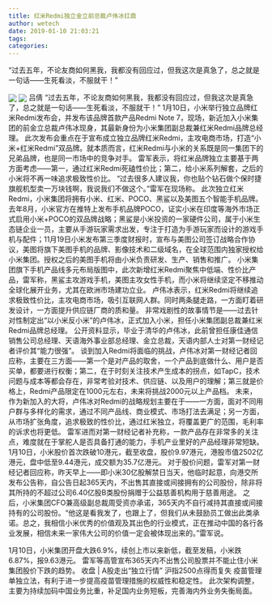 ```yaml
---
title: 红米Redmi独立金立前总裁卢伟冰扛鼎
author: wetech
date: 2019-01-10 21:03:21
tags: 
categories: 
---
```

“过去五年，不论友商如何黑我，我都没有回应过，但我这次是真急了，总之就是一句话——生死看淡，不服就干！”
<!-- more -->
<img align="center" border="0" src="https://imgcdn.yicai.com/uppics/images/2019/01/4b6b933f86eaf6c5745a979a08cdbaf8.jpg" />
<img align="center" border="0" src="https://imgcdn.yicai.com/uppics/images/2019/01/896035f66210e976868e18d820168975.jpg" />
吕倩
“过去五年，不论友商如何黑我，我都没有回应过，但我这次是真急了，总之就是一句话——生死看淡，不服就干！”
1月10日，小米举行独立品牌红米Redmi发布会，并发布该品牌首款产品Redmi Note 7，现场，新近加入小米集团的前金立总裁卢伟冰现身，其最新身份为小米集团副总裁兼红米Redmi品牌总经理。
此次发布会重点在于宣布成立独立品牌红米Redmi，主攻电商市场，打造“小米+红米Redmi”双品牌。就本质而言，红米Redmi与小米的关系既是同一集团下的兄弟品牌，也是同一市场中的竞争对手。
雷军表示，将红米品牌独立主要基于两方面考虑——第一，通过红米Redmi死磕性价比；第二，给小米系列解套，之后的小米将不再一味追求极致性价比。
“过去很多人建议我，你也贴个钻石做个保时捷旗舰机型卖一万块钱啊，我说我们不做这个。”雷军在现场称。
此次独立红米Redmi，小米集团将拥有小米、红米、POCO、黑鲨以及美图五个智能手机品牌。
去年8月，小米官方在推特上发布手机品牌POCO，证实小米在印度等海外市场正式启用小米+POCO的双品牌战略；黑鲨是小米投资的一家硬件公司，属于小米生态链企业一员，主要从手游玩家需求出发，专注于打造为手游玩家而设计的游戏手机与配件；11月19日小米发布第三季度财报时，宣布与美图公司签订战略合作协议，美图将旗下美图手机的品牌、影像技术和二级域名，在全球范围内独家授权给小米集团。授权之后的美图手机将由小米负责研发、生产、销售和推广。
小米集团旗下手机产品线多元布局版图中，此次新增红米Redmi聚焦中低端、性价比产品，雷军称，黑鲨主攻游戏手机，美图主攻女性手机，而小米将继续坚定不移推动全球化展开业务，尤其在欧洲市场建功立业。
卢伟冰表示，红米Redmi将继续追求极致性价比，主攻电商市场，吸引互联网人群。同时两条腿走路，一方面盯着研发设计，一方面提升供应链厂商的质和量。
非常戏剧性的故事情节是——过去针对性制定出“以小米反小米”的卢伟冰，正式加入小米，担任小米集团副总裁兼红米Redmi品牌总经理。
公开资料显示，毕业于清华的卢伟冰，此前曾担任康佳通信销售公司总经理、天语海外事业部总经理、金立总裁，天语内部人士对第一财经记者评价其“能力很强”。
谈到加入Redmi将面临的挑战，卢伟冰对第一财经记者回应称，主要在三方面——第一个是对产品的取舍，一个产品到底做什么、用户是否买单，都要进行权衡；第二，在于时刻关注技术产生成本的拐点，如TapC，技术问题与成本等都会存在，非常考验对技术、供应链、以及用户的理解；第三就是价格上，Redmi产品限定在1000元左右，未来将挑战2000元以上产品档。
未来，作为新加入的大将，卢伟冰对Redmi的战略规划主要在于——一方面，面对不同用户群与多样化的需求，通过不同产品线、商业模式、市场打法去满足；另一方面，从市场扩张角度，追求极致的性价比，通过红米独立，将覆盖更广的范围，毛利率的诉求也将更低。
雷军进而对第一财经记者补充称，一款产品存在非常多的关注点，难度就在于掌舵人是否具备打通的能力，手机产业里好的产品经理非常短缺。
1月10日，小米股价首次跌破10港元，截至收盘，股价9.97港元，港股市值2502亿港元，盘中低至9.44港元，成交额为35.7亿港元。
对于股价问题，雷军对第一财经记者回应称，昨天早上——即小米30亿股解禁日当天，他临时起意，向港交所发布公告称，自公告日起365天内，不出售其直接或间接拥有的公司股份，除非将其所持的不超过公司6.40亿股B类股份捐赠于公益慈善机构用于慈善用途。
之后，小米集团CFO兼高级副总裁周受资亦承诺，365天内不自行减持其直接或间接持有的公司股份。“他这是看我发了，也跟上了，但我们从未鼓励员工做出此类承诺。总之，我相信小米优秀的价值观及其出色的行业模式，正在推动中国的各行各业发展，相信未来一家伟大公司的价值一定会被体现出来的。”雷军说。
 
 
1月10日，小米集团开盘大跌6.9%，续创上市以来新低，截至发稿，小米跌6.87%，报9.63港元。
雷军等高管宣布365天内不出售公司股票并不能止住小米集团股价下跌的趋势。
收盘 | A股走出“独立行情” 沪指2500点得而复失
疫苗管理单独立法，有利于进一步提高疫苗管理措施的权威性和稳定性。
此次架构调整，主要为持续加码中国业务比重，补足国内业务短板，完善海内外业务失衡局面。
